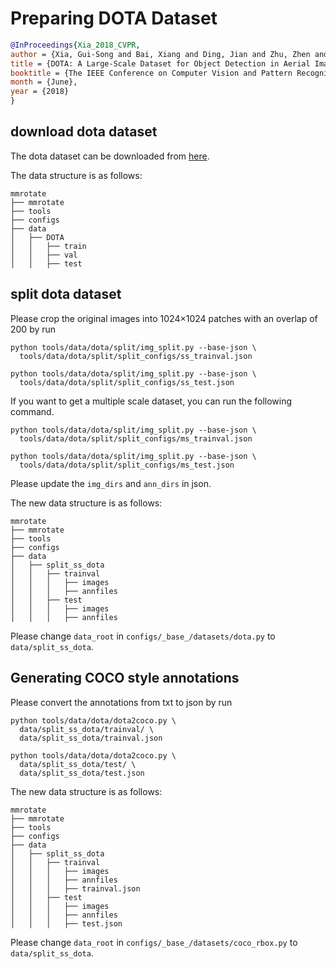 # Preparing DOTA Dataset

<!-- [DATASET] -->

```bibtex
@InProceedings{Xia_2018_CVPR,
author = {Xia, Gui-Song and Bai, Xiang and Ding, Jian and Zhu, Zhen and Belongie, Serge and Luo, Jiebo and Datcu, Mihai and Pelillo, Marcello and Zhang, Liangpei},
title = {DOTA: A Large-Scale Dataset for Object Detection in Aerial Images},
booktitle = {The IEEE Conference on Computer Vision and Pattern Recognition (CVPR)},
month = {June},
year = {2018}
}
```

## download dota dataset

The dota dataset can be downloaded from [here](https://captain-whu.github.io/DOTA/dataset.html).

The data structure is as follows:

```none
mmrotate
├── mmrotate
├── tools
├── configs
├── data
│   ├── DOTA
│   │   ├── train
│   │   ├── val
│   │   ├── test
```

## split dota dataset

Please crop the original images into 1024×1024 patches with an overlap of 200 by run

```shell
python tools/data/dota/split/img_split.py --base-json \
  tools/data/dota/split/split_configs/ss_trainval.json

python tools/data/dota/split/img_split.py --base-json \
  tools/data/dota/split/split_configs/ss_test.json
```

If you want to get a multiple scale dataset, you can run the following command.

```shell
python tools/data/dota/split/img_split.py --base-json \
  tools/data/dota/split/split_configs/ms_trainval.json

python tools/data/dota/split/img_split.py --base-json \
  tools/data/dota/split/split_configs/ms_test.json
```

Please update the `img_dirs` and `ann_dirs` in json.

The new data structure is as follows:

```none
mmrotate
├── mmrotate
├── tools
├── configs
├── data
│   ├── split_ss_dota
│   │   ├── trainval
│   │   │   ├── images
│   │   │   ├── annfiles
│   │   ├── test
│   │   │   ├── images
│   │   │   ├── annfiles
```

Please change `data_root` in `configs/_base_/datasets/dota.py` to `data/split_ss_dota`.

## Generating COCO style annotations

Please convert the annotations from txt to json by run

```shell
python tools/data/dota/dota2coco.py \
  data/split_ss_dota/trainval/ \
  data/split_ss_dota/trainval.json

python tools/data/dota/dota2coco.py \
  data/split_ss_dota/test/ \
  data/split_ss_dota/test.json
```

The new data structure is as follows:

```none
mmrotate
├── mmrotate
├── tools
├── configs
├── data
│   ├── split_ss_dota
│   │   ├── trainval
│   │   │   ├── images
│   │   │   ├── annfiles
│   │   │   ├── trainval.json
│   │   ├── test
│   │   │   ├── images
│   │   │   ├── annfiles
│   │   │   ├── test.json
```

Please change `data_root` in `configs/_base_/datasets/coco_rbox.py` to `data/split_ss_dota`.
